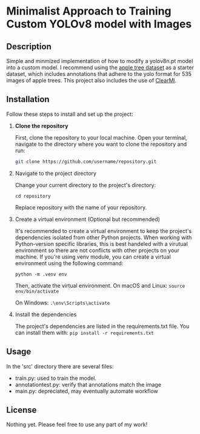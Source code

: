 # Minimalist Approach to Training Custom YOLOv8 model with Images

## Description

Simple and minmized implementation of how to modify a yolov8n.pt model into a custom model. 
I recommend using the [apple tree dataset](https://github.com/RoyVoetman/generated-apple-trees-fine-tuning) as a starter dataset, which includes annotations that adhere to the yolo format for 535 images of apple trees. 
This project also includes the use of [ClearMl](https://clear.ml/docs/latest/docs/getting_started/mlops/mlops_first_steps/?utm_campaign=Signup%20Onboarding&utm_medium=email&_hsmi=234908432&_hsenc=p2ANqtz-9su_0Lu03rS1PJgSus3HmJKQoVU1VMAzfp3BM7Vje904BzFpog3MILNiHCETGbXXyTluuHVLQ374r5hbBjb8loARXwmA&utm_content=234908432&utm_source=hs_automation). 

## Installation

Follow these steps to install and set up the project:

1. **Clone the repository**

   First, clone the repository to your local machine. Open your terminal, navigate to the directory where you want to clone the repository and run:

   ```bash
   git clone https://github.com/username/repository.git

2. Navigate to the project directory

    Change your current directory to the project's directory:

    `cd repository`

    Replace repository with the name of your repository.

3. Create a virtual environment (Optional but recommended)

    It's recommended to create a virtual environment to keep the project's dependencies isolated from other Python projects. When working with Python-version specific libraries, this is best handeled with a virutual environment so there are not conflicts with other projects on your machine. If you're using venv module, you can create a virtual environment using the following command:

    `python -m .venv env`

    Then, activate the virtual environment. On macOS and Linux:
    `source env/bin/activate`

    On Windows:
    `.\env\Scripts\activate`

4. Install the dependencies

    The project's dependencies are listed in the requirements.txt file. You can install them with:
    `pip install -r requirements.txt` 

## Usage

In the 'src' directory there are several files:
* train.py: used to train the model.
* annotationtest.py: verify that annotations match the image
* main.py: depreciated, may eventually automate workflow

## License

Nothing yet. Please feel free to use any part of my work!
